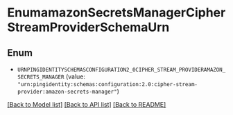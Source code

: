 # EnumamazonSecretsManagerCipherStreamProviderSchemaUrn

## Enum


* `URNPINGIDENTITYSCHEMASCONFIGURATION2_0CIPHER_STREAM_PROVIDERAMAZON_SECRETS_MANAGER` (value: `"urn:pingidentity:schemas:configuration:2.0:cipher-stream-provider:amazon-secrets-manager"`)


[[Back to Model list]](../README.md#documentation-for-models) [[Back to API list]](../README.md#documentation-for-api-endpoints) [[Back to README]](../README.md)


